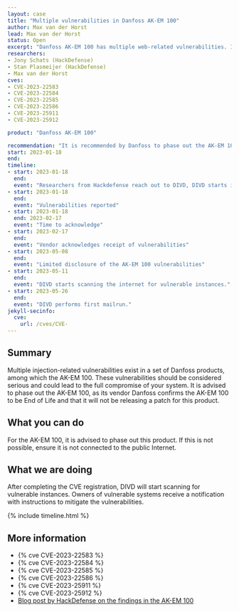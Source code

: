 ```yaml
---
layout: case
title: "Multiple vulnerabilities in Danfoss AK-EM 100"
author: Max van der Horst
lead: Max van der Horst
status: Open
excerpt: "Danfoss AK-EM 100 has multiple web-related vulnerabilities. It is advised to phase out this product, as this product is End of Life."
researchers:
- Jony Schats (HackDefense)
- Stan Plasmeijer (HackDefense)
- Max van der Horst
cves:
- CVE-2023-22583
- CVE-2023-22584
- CVE-2023-22585
- CVE-2023-22586
- CVE-2023-25911
- CVE-2023-25912

product: "Danfoss AK-EM 100"

recommendation: "It is recommended by Danfoss to phase out the AK-EM 100"
start: 2023-01-18
end:
timeline:
- start: 2023-01-18
  end:
  event: "Researchers from Hackdefense reach out to DIVD, DIVD starts investigation"
- start: 2023-01-18
  end:
  event: "Vulnerabilities reported"
- start: 2023-01-18
  end: 2023-02-17
  event: "Time to acknowledge"
- start: 2023-02-17
  end:
  event: "Vendor acknowledges receipt of vulnerabilities"
- start: 2023-05-08
  end:
  event: "Limited disclosure of the AK-EM 100 vulnerabilities"
- start: 2023-05-11
  end:
  event: "DIVD starts scanning the internet for vulnerable instances."
- start: 2023-05-26
  end:
  event: "DIVD performs first mailrun."
jekyll-secinfo:
  cve:
    url: /cves/CVE-
---
```


## Summary
Multiple injection-related vulnerabilities exist in a set of Danfoss products, among which the AK-EM 100. These vulnerabilities should be considered serious and could lead to the full compromise of your system. It is advised to phase out the AK-EM 100, as its vendor Danfoss confirms the AK-EM 100 to be End of Life and that it will not be releasing a patch for this product.

## What you can do

For the AK-EM 100, it is advised to phase out this product. If this is not possible, ensure it is not connected to the public Internet.

## What we are doing

After completing the CVE registration, DIVD will start scanning for vulnerable instances. Owners of vulnerable systems receive a notification with instructions to mitigate the vulnerabilities. 

{% include timeline.html %}

## More information

* {% cve CVE-2023-22583 %}
* {% cve CVE-2023-22584 %}
* {% cve CVE-2023-22585 %}
* {% cve CVE-2023-22586 %}
* {% cve CVE-2023-25911 %}
* {% cve CVE-2023-25912 %} 
* [Blog post by HackDefense on the findings in the AK-EM 100](https://hackdefense.com/publications/vulnerabilities-in-controller-of-refrigeration-equipment/)
